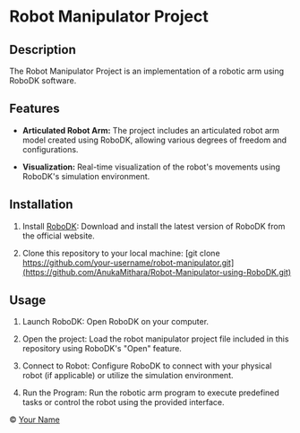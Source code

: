 # Robot Manipulator Project

## Description

The Robot Manipulator Project is an implementation of a robotic arm using RoboDK software. 

## Features

- **Articulated Robot Arm:** The project includes an articulated robot arm model created using RoboDK, allowing various degrees of freedom and configurations.

- **Visualization:** Real-time visualization of the robot's movements using RoboDK's simulation environment.

## Installation

1. Install [RoboDK](https://www.robodk.com/download): Download and install the latest version of RoboDK from the official website.

2. Clone this repository to your local machine: [git clone https://github.com/your-username/robot-manipulator.git](https://github.com/AnukaMithara/Robot-Manipulator-using-RoboDK.git)


## Usage

1. Launch RoboDK: Open RoboDK on your computer.

2. Open the project: Load the robot manipulator project file included in this repository using RoboDK's "Open" feature.

3. Connect to Robot: Configure RoboDK to connect with your physical robot (if applicable) or utilize the simulation environment.

4. Run the Program: Run the robotic arm program to execute predefined tasks or control the robot using the provided interface.


© [Your Name](https://github.com/your-username)
